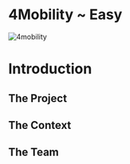 # 4Mobility ~ Easy
![4mobility](images/Logo.png)

# Introduction
## The Project

## The Context

## The Team

